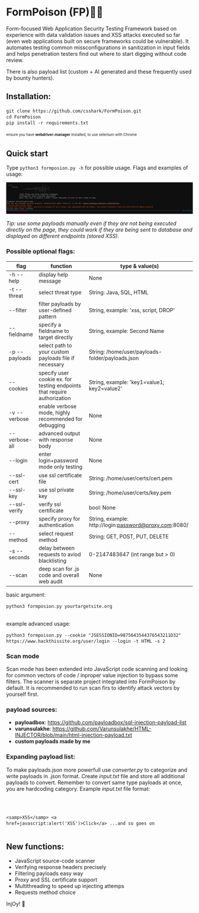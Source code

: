 # FormPoison (FP)📄💉
Form-focused Web Application Security Testing Framework based on experience with data validation issues and XSS attacks executed so far (even web applications built on secure frameworks could be vulnerable).
It automates testing common missconfigurations in sanitization in input fields and helps penetration testers find out where to start digging without code review.<p> There is also payload list (custom + AI generated and these frequently used by bounty hunters). 

## Installation:
<pre><code>git clone https://github.com/csshark/FormPoison.git
cd FormPoison
pip install -r requirements.txt </code></pre>

<sup><sub>ensure you have <b>webdriver-manager</b> installed, to use selenium with Chrome</sub></sup>

## Quick start 

Type <code>python3 formposion.py -h</code> for possible usage. Flags and examples of usage: 

![running inject scans](scan.png)

*Tip: use some payloads manually even if they are not being executed directly on the page, they could work if they are being sent to database and displayed on different endpoints (stored XSS).* 

### Possible optional flags: 
<div align ="center">
  
| flag    | function | type & value(s) | 
| -------- | ------- | ------- | 
| -h --help  | display help message | None |
| -t --threat | select threat type | String: Java, SQL, HTML | 
| --filter | filter payloads by user-defined pattern | String, example: 'xss, script, DROP' |
| --fieldname | specify a fieldname to target directly | String, example: Second Name | 
| -p --payloads | select path to your custom payloads file if necessary | String: /home/user/payloads-folder/payloads.json |
| --cookies | specify user cookie ex. for testing endpoints that require authorization | String, example: 'key1=value1; key2=value2' |
| -v --verbose | enable verbose mode, highly recommended for debugging | None | 
| --verbose-all | advanced output with response body | None |
| --login | enter login+password mode only testing | None |
| --ssl-cert | use ssl certificate file | String: /home/user/certs/cert.pem | 
| --ssl-key | use ssl private key | String: /home/user/certs/key.pem |
| --ssl-verify | verify ssl certificate | bool: None |
| --proxy | specify proxy for authentication | String, example: http://login:password@proxy.com:8080/ | 
| --method | select request method | String: GET, POST, PUT, DELETE |  
| -s --seconds | delay between requests to aviod blacklisting | 0-2147483647 (int range but > 0) | 
| --scan | deep scan for .js code and overall web audit | None |

</div>
basic argument: <pre><code>python3 formposion.py yourtargetsite.org</pre></code> <br>
example advanced usage: <pre><code>python3 formpoison.py --cookie "JSESSIONID=9875643544376543211D32" https://www.hackthissite.org/user/login --login -t HTML -s 2</code></pre>

### Scan mode
Scan mode has been extended into JavaScript code scanning and looking for common vectors of code / inproper value injection to bypass some filters. The scanner is separate project integrated into FormPoison by default. It is recommended to run scan firs to identify attack vectors by yourself first.

### payload sources:
- **payloadbox**: https://github.com/payloadbox/sql-injection-payload-list
- **varunsulakhe**: https://github.com/Varunsulakhe/HTML-INJECTOR/blob/main/html-injection-payload.txt
- **custom payloads made by me**

### Expanding payload list:
To make payloads.json more powerfull use *converter.py* to categorize and write payloads in .json format. Create *input.txt* file and store all additional payloads to convert. Remember to convert same type payloads at once, you are hardcoding category.
Example *input.txt* file format:
<pre><code><script>alert('XSS')</script>
  \<samp>XSS\</samp>
  <a href=javascript:alert('XSS')>Click\</a>
    ...and so goes on
</code></pre>

## New functions: 
<ul>
  <li>JavaScript source-code scanner</li>
  <li>Verifying response headers precisely</li>
  <li>Filtering payloads easy way</li>
  <li>Proxy and SSL certificate support</li>
  <li>Multithreading to speed up injecting attemps</li>
  <li>Requests method choice</li>
</ul>

InjOy! 💉
